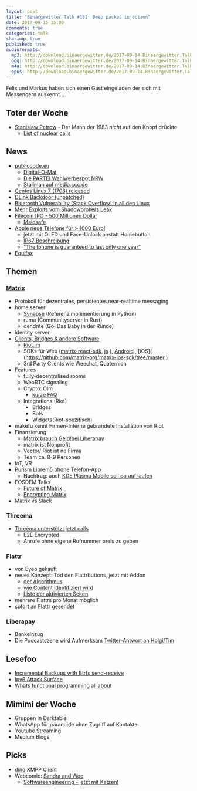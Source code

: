 ```yaml
---
layout: post
title: "Binärgewitter Talk #181: Deep packet injection"
date: 2017-09-15 15:00
comments: true
categories: talk
sharing: true
published: true
audioformats:
  mp3: http://download.binaergewitter.de/2017-09-14.Binaergewitter.Talk.181.mp3
  ogg: http://download.binaergewitter.de/2017-09-14.Binaergewitter.Talk.181.ogg
  m4a: http://download.binaergewitter.de/2017-09-14.Binaergewitter.Talk.181.m4a
  opus: http://download.binaergewitter.de/2017-09-14.Binaergewitter.Talk.181.opus
---
```

Felix und Markus haben sich einen Gast eingeladen der sich mit Messengern auskennt....

## Toter der Woche

- [Stanislaw Petrow]( https://twitter.com/egghat/status/906848277382955008 ) - Der Mann der 1983 *nicht* auf den Knopf drückte
  * [List of nuclear calls]( https://en.wikipedia.org/wiki/List_of_nuclear_close_calls )

## News

- [publiccode.eu]( https://publiccode.eu/ )
    - [Digital-O-Mat]( https://bund.digital-o-mat.de/ )
    - [Die PARTEI Wahlwerbespot NRW]( https://www.youtube.com/watch?v=sua1RKcOm8U )
    - [Stallman auf media.ccc.de]( https://media.ccc.de/v/31c3_-_6123_-_en_-_saal_1_-_201412291130_-_freedom_in_your_computer_and_in_the_net_-_richard_stallman )
- [Centos Linux 7 (1708) released]( https://lists.centos.org/pipermail/centos-announce/2017-September/022532.html )
- [DLink Backdoor (unpatched)]( https://pierrekim.github.io/blog/2017-02-02-update-dlink-dwr-932b-lte-routers-vulnerabilities.html )
- [Bluetooth Vulnerability (Stack Overflow) in all den Linux]( 
https://www.heise.de/security/meldung/BlueBorne-Android-Linux-und-Windows-ueber-Bluetooth-angreifbar-3830319.html )
- [Mehr Exploits vom Shadowbrokers Leak]( 
https://yro.slashdot.org/story/17/09/11/2113226/shadowbrokers-releases-nsa-unitedrake-manual-that-targets-windows-machines )
- [Filecoin IPO - 500 Millionen Dollar]( http://filecoin.io/ )
    - [Maidsafe](https://maidsafe.net/ )
- [Apple neue Telefone für > 1000 Euro!]( https://www.apple.com/de/shop/buy-iphone/iphone-x )
    - jetzt mit OLED und Face-Unlock anstatt Homebutton
    - [IP67 Beschreibung]( http://www.resourcesupplyllc.com/PDFs/WhatDoesIP67Mean.pdf )
    - ["The Iphone is guaranteed to last only one year"]( 
https://motherboard.vice.com/en_us/article/j5geby/the-iphone-is-guaranteed-to-last-only-one-year-apple-argues-in-court )
- [Equifax]( https://www.equifaxsecurity2017.com/ )

## Themen

### [Matrix]( https://matrix.org )

- Protokoll für dezentrales, persistentes near-realtime messaging
- home server
    - [Synapse](https://matrix.org/docs/projects/server/synapse.html ) (Referenzimplementierung in Python)
    - ruma (Communityserver in Rust)
    - dendrite (Go. Das Baby in der Runde)
- identity server
- [Clients, Bridges & andere Software](https://matrix.org/docs/projects/try-matrix-now.html )
    - [Riot.im]( https://about.riot.im/ )
    - SDKs für Web ([matrix-react-sdk]( https://github.com/matrix-org/matrix-react-sdk/tree/master ), [js](https://github.com/matrix-org/matrix-js-sdk/tree/master 
) ), 
[Android](https://github.com/matrix-org/matrix-android-sdk/tree/master )
, [iOS]( (https://github.com/matrix-org/matrix-ios-sdk/tree/master )
    - 3rd Party Clients wie Weechat, Quaternion
- Features
    - fully-decentralised rooms
    - WebRTC signaling
    - Crypto: Olm
        - [kurze FAQ](https://www.uhoreg.ca/blog/20170910-2110 )
    - Integrations (Riot)
        - Bridges
        - Bots
        - Widgets(Riot-spezifisch)
- makefu kennt Firmen-Interne gebrandete Installation von Riot
- Finanzierung
    - [Matrix brauch Geld!](http://bit.ly/2sxSrn9 )[bei Liberapay]( https://liberapay.com/matrixdotorg/ )
    - matrix ist Nonprofit
    - Vector/ Riot ist ne Firma
    - Team ca. 8-9 Personen
- IoT, VR
- [Purism Librem5 phone](https://puri.sm/shop/librem-5/ ) Telefon-App
    - Nachtrag: auch [KDE Plasma Mobile soll darauf laufen](https://dot.kde.org/2017/09/14/plasma-mobile-and-purisms-librem-5-free-smartphone )
- FOSDEM Talks
    - [Future of Matrix](https://fosdem.org/2017/schedule/event/matrix_future/ )
    - [Encrypting Matrix](https://fosdem.org/2017/schedule/event/encrypting_matrix/ )
- Matrix vs Slack

### Threema

- [Threema unterstützt jetzt calls](https://three.ma/threemacalls)
  - E2E Encrypted
  - Anrufe ohne eigene Rufnummer preis zu geben


### Flattr

- von Eyeo gekauft
- neues Konzept: Tod den Flattrbuttons, jetzt mit Addon
    - [der Algorithmus](https://blog.flattr.net/2017/06/key-elements-of-the-new-flattr-the-all-knowing-privacy-friendly-algorithm/ )
    - [wie Content identifiziert wird](https://blog.flattr.net/2017/08/the-story-about-the-new-flattr-making-your-content-flattrable/ )
    - [Liste der aktivierten Seiten](https://blog.flattr.net/2017/09/the-story-about-the-new-flattr-the-flattr-enabled-list/ )
- mehrere Flattrs pro Monat möglich
- sofort an Flattr gesendet


### Liberapay

- Bankeinzug
- Die Podcastszene wird Aufmerksam [Twitter-Antwort an Holgi/Tim]( https://twitter.com/gu2dl/status/907976319086022661 )

## Lesefoo

- [Incremental Backups with Btrfs 
send-receive](http://marc.merlins.org/perso/btrfs/post_2014-03-22_Btrfs-Tips_-Doing-Fast-Incremental-Backups-With-Btrfs-Send-and-Receive.html )
- [Ipv6 Attack Surface]( https://isc.sans.edu/diary/rss/22820 )
- [Whats functional programming all about](http://www.lihaoyi.com/post/WhatsFunctionalProgrammingAllAbout.html)

## Mimimi der Woche

- Gruppen in Darktable
- WhatsApp für paranoide ohne Zugriff auf Kontakte
- Youtube Streaming
- Medium Blogs

## Picks

- [dino](https://dino.im/ ) XMPP Client
- Webcomic: [Sandra and Woo](http://www.sandraandwoo.com/woode )
    - [Softwareengineering - jetzt mit Katzen!](http://www.sandraandwoo.com/woode/2012/11/19/0430-softwareentwicklung-jetzt-mit-katzen/ )
